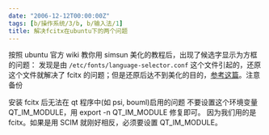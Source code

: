 ```yaml
---
date: "2006-12-12T00:00:00Z"
tags: [b/操作系统/3/b, b/输入法/1]
title: 解决fcitx在ubuntu下的两个问题
---
```


按照 ubuntu 官方 wiki 教你用 simsun 美化的教程后，出现了候选字显示为方框的问题：
发现是由 `/etc/fonts/language-selector.conf` 这个文件引起的，还原这个文件就解决了 fcitx 的问题；但是还原后达不到美化的目的，[参考这篇](http://s5unty.blogspot.com/2006/12/ubuntusimsun.html)。注意备份

安装 fcitx 后无法在 qt 程序中(如 psi, bouml)启用的问题
不要设置这个环境变量 QT_IM_MODULE，用 export -n QT_IM_MODULE 修复即可。
因为我们用的是 fcitx。如果是用 SCIM 就刚好相反，必须要设置 QT_IM_MODULE。

